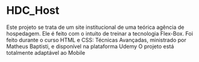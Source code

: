 ﻿# HDC_Host
 Este projeto se trata de um site institucional de uma teórica agência de hospedagem. Ele é feito com o intuito de treinar a tecnologia Flex-Box. Foi feito durante o curso HTML e CSS: Técnicas Avançadas, ministrado por Matheus Baptisti, e disponível na plataforma Udemy
O projeto está totalmente adaptável ao Mobile
